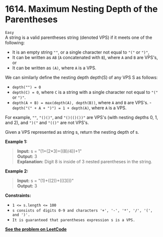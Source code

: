 # 1614. Maximum Nesting Depth of the Parentheses

`Easy` <br />
A string is a valid parentheses string (denoted VPS) if it meets one of the following:

- It is an empty string `""`, or a single character not equal to `"("` or `")"`,
- It can be written as `AB` (`A` concatenated with `B`), where `A` and `B` are VPS's, or
- It can be written as `(A)`, where `A` is a VPS.

We can similarly define the nesting depth depth(S) of any VPS S as follows:

- `depth("") = 0`
- `depth(C) = 0`, where `C` is a string with a single character not equal to `"("` or `")"`.
- `depth(A + B) = max(depth(A), depth(B))`, where `A` and `B` are VPS's.
-` depth("(" + A + ")") = 1 + depth(A)`, where `A` is a VPS.

For example, `""`, `"()()"`, and `"()(()())"` are VPS's (with nesting depths 0, 1, and 2), and `")("` and `"(()"` are not VPS's.

Given a VPS represented as string s, return the nesting depth of s.

**Example 1:**

> **Input:** s = "(1+(2*3)+((8)/4))+1" <br />
> **Output:** 3 <br />
> **Explanation:** Digit 8 is inside of 3 nested parentheses in the string.

**Example 2:**

> **Input:** s = "(1)+((2))+(((3)))" <br />
> **Output:** 3 

**Constraints:**

- `1 <= s.length <= 100`
- `s consists of digits 0-9 and characters '+', '-', '*', '/', '(', and ')'.`
- `It is guaranteed that parentheses expression s is a VPS.`

[**See the problem on LeetCode**](https://leetcode.com/problems/maximum-nesting-depth-of-the-parentheses)